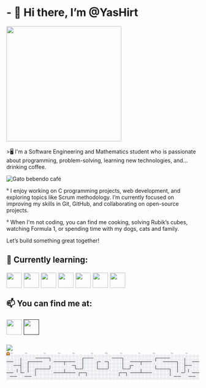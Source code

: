 <h1> - 👋 Hi there, I’m @YasHirt </h1>

 



 <img src="https://github.com/user-attachments/assets/34a1a4dd-19a1-4201-ae83-3706e8a5113e" width="300" height="300">


  <p> >🖥️ I'm a Software Engineering and Mathematics student who is passionate about programming, problem-solving, learning new technologies, and... drinking coffee.  </p>

<img src="https://media.tenor.com/ZCET1qU4jhAAAAAi/cat-coffee.gif" alt="Gato bebendo café" width="200" height="200"/>




° I enjoy working on C programming projects, web development, and exploring topics like Scrum methodology.
 I’m currently focused on improving my skills in Git, GitHub, and collaborating on open-source projects.

° When I'm not coding, you can find me cooking, solving Rubik’s cubes, watching Formula 1, or spending time with my dogs, cats and family.

Let’s build something great together!

<h2>
🌱 Currently learning:


 
 <img src="https://cdn.jsdelivr.net/gh/devicons/devicon@latest/icons/php/php-original.svg" width="40" height="40">  <img src="https://cdn.jsdelivr.net/gh/devicons/devicon@latest/icons/c/c-original.svg"  width="40" height="40">  <img src="https://cdn.jsdelivr.net/gh/devicons/devicon@latest/icons/json/json-original.svg" width="40" height="40">   <img src="https://cdn.jsdelivr.net/gh/devicons/devicon@latest/icons/python/python-original.svg" width="40" height="40">  <img src="https://cdn.jsdelivr.net/gh/devicons/devicon@latest/icons/github/github-original.svg" width="40" height="40">  <img src="https://cdn.jsdelivr.net/gh/devicons/devicon@latest/icons/css3/css3-original.svg" width="40" height="40">   <img src="https://cdn.jsdelivr.net/gh/devicons/devicon@latest/icons/html5/html5-original.svg" width="40" height="40"> 

 📫 You can find me at:
 
 <a href="https://www.linkedin.com/public-profile/settings?trk=d_flagship3_profile_self_view_public_profile" target="blank"> <img src="https://cdn.jsdelivr.net/gh/devicons/devicon@latest/icons/linkedin/linkedin-original.svg" target="blank" width="40" height="40"></a>          <a href="" target="blank"> <img src="https://github.com/user-attachments/assets/240ff953-6073-42bf-b88c-dc69b0ea40db" width="40" height="40"> </a>
 </h2>



<a href="https://github.com/YasHirt">
<img loading="lazy" height="180em" src="https://github-readme-stats.vercel.app/api/top-langs/?username=YasHirt&layout=compact&langs_count=7&theme=dracula"/>


 <div>
<picture>
  <source media="(prefers-color-scheme: dark)" srcset="https://raw.githubusercontent.com/YasHirt/YasHirt/output/pacman-contribution-graph-dark.svg">
  <source media="(prefers-color-scheme: light)" srcset="https://raw.githubusercontent.com/YasHirt/YasHirt/output/pacman-contribution-graph.svg">
  <img alt="pacman contribution graph" src="https://raw.githubusercontent.com/YasHirt/YasHirt/output/pacman-contribution-graph.svg">
</picture>
  </div>

 

          


